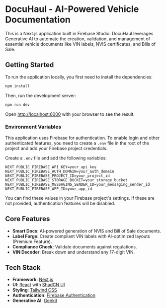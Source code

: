 # DocuHaul - AI-Powered Vehicle Documentation

This is a Next.js application built in Firebase Studio. DocuHaul leverages Generative AI to automate the creation, validation, and management of essential vehicle documents like VIN labels, NVIS certificates, and Bills of Sale.

## Getting Started

To run the application locally, you first need to install the dependencies:

```bash
npm install
```

Then, run the development server:

```bash
npm run dev
```

Open [http://localhost:6000](http://localhost:6000) with your browser to see the result.

### Environment Variables

This application uses Firebase for authentication. To enable login and other authenticated features, you need to create a `.env` file in the root of the project and add your Firebase project credentials.

Create a `.env` file and add the following variables:

```env
NEXT_PUBLIC_FIREBASE_API_KEY=your_api_key
NEXT_PUBLIC_FIREBASE_AUTH_DOMAIN=your_auth_domain
NEXT_PUBLIC_FIREBASE_PROJECT_ID=your_project_id
NEXT_PUBLIC_FIREBASE_STORAGE_BUCKET=your_storage_bucket
NEXT_PUBLIC_FIREBASE_MESSAGING_SENDER_ID=your_messaging_sender_id
NEXT_PUBLIC_FIREBASE_APP_ID=your_app_id
```

You can find these values in your Firebase project's settings. If these are not provided, authentication features will be disabled.

## Core Features

-   **Smart Docs**: AI-powered generation of NVIS and Bill of Sale documents.
-   **Label Forge**: Create compliant VIN labels with AI-optimized layouts (Premium Feature).
-   **Compliance Check**: Validate documents against regulations.
-   **VIN Decoder**: Break down and understand any 17-digit VIN.

## Tech Stack

-   **Framework**: [Next.js](https://nextjs.org/)
-   **UI**: [React](https://react.dev/) with [ShadCN UI](https://ui.shadcn.com/)
-   **Styling**: [Tailwind CSS](https://tailwindcss.com/)
-   **Authentication**: [Firebase Authentication](https://firebase.google.com/docs/auth)
-   **Generative AI**: [Genkit](https://firebase.google.com/docs/genkit)
